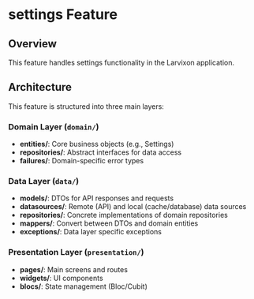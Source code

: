 # settings Feature

## Overview
This feature handles settings functionality in the Larvixon application.

## Architecture
This feature is structured into three main layers:

### Domain Layer (`domain/`)
- **entities/**: Core business objects (e.g., Settings)
- **repositories/**: Abstract interfaces for data access
- **failures/**: Domain-specific error types

### Data Layer (`data/`)
- **models/**: DTOs for API responses and requests
- **datasources/**: Remote (API) and local (cache/database) data sources
- **repositories/**: Concrete implementations of domain repositories
- **mappers/**: Convert between DTOs and domain entities
- **exceptions/**: Data layer specific exceptions

### Presentation Layer (`presentation/`)
- **pages/**: Main screens and routes
- **widgets/**: UI components
- **blocs/**: State management (Bloc/Cubit)

